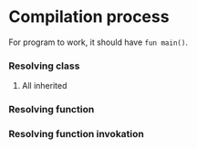 # Compilation process

For program to work, it should have ```fun main()```.

### Resolving class

1. All inherited

### Resolving function

### Resolving function invokation